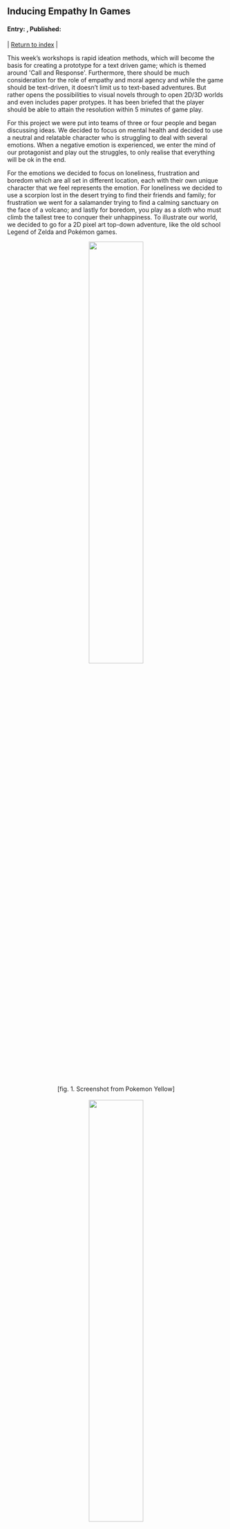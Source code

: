 ## Inducing Empathy In Games
#### Entry: <span id="index"></span>, Published: <span id="published"></span>

<span class="priv_entry" style="display: inline;"></span>
| 
[Return to index](../)
| 
<span class="next_entry" style="display: inline;"></span>

<!-- Points to write about.
- lack of leardership
- unorganised
- No GDD, lack of kamban board
- Lost sight of main goal.
  - narrative
  - protray emotion
- bringing it all together.
- WS - Not paying enought attenct to the Nural board.
  - and not doing the activatie assigned.
  - 

##
Title:  rapid ideation/prototype??
##

- This has made relise that i need to pay a bit more attachen
- Rapid Ideation and Prototypeing methods.

- Empathy....
  - Talk about the games in the paper and how we could of importerated aspect of them into our game.
  - and relate this to how we mabe missed the main gole pf the project.

-->
This week’s workshops is rapid ideation methods, which will become the basis for creating a prototype for a text driven game; which is themed around 'Call and Response'. Furthermore, there should be much consideration for the role of empathy and moral agency and while the game should be text-driven, it doesn’t limit us to text-based adventures. But rather opens the possibilities to visual novels through to open 2D/3D worlds and even includes paper protypes. It has been briefed that the player should be able to attain the resolution within 5 minutes of game play.  

For this project we were put into teams of three or four people and began discussing ideas. We decided to focus on mental health and decided to use a neutral and relatable character who is struggling to deal with several emotions. When a negative emotion is experienced, we enter the mind of our protagonist and play out the struggles, to only realise that everything will be ok in the end.

For the emotions we decided to focus on loneliness, frustration and boredom which are all set in different location, each with their own unique character that we feel represents the emotion. For loneliness we decided to use a scorpion lost in the desert trying to find their friends and family; for frustration we went for a salamander trying to find a calming sanctuary on the face of a volcano; and lastly for boredom, you play as a sloth who must climb the tallest tree to conquer their unhappiness. To illustrate our world, we decided to go for a 2D pixel art top-down adventure, like the old school Legend of Zelda and Pokémon games.

<p style="text-align: center;">
<img src="../resources/j3-pokemon.jpg" style="margin-left: auto; margin-right: auto; width: 50%" >
<br />
[fig. 1. Screenshot from Pokemon Yellow]
<br />
<br />
<img src="../resources/j3-zelda.png" style="margin-left: auto; margin-right: auto; width: 50%" >
<br />
[fig. 2. Screenshot from The Legend of Zelda]
</p>
<br />

[Image-Pokimon][Fig. 1] [Image-Zelder][Fig. 2]

However, somewhere along the lines we lost (or forgot) the emotional dialogue aspect and overlooked how we were going to induce empathy on the player. In a later workshop at university each team was given a piece of writing to read and we were given 'Designing Game to Foster Empathy' [[1](#c1)] witch was really fitting since it something that we lost during the design process of our project. The paper has an incredibly insightful literature review of different forms of empathy taken from many areas of research. Furthermore, it gives several suggestions and principles for incorporating empathy into games and rounds off the paper by giving some example 'games for good'. So, let’s take a dive into the paper and have a look at how we could of better incorporated empathy into our game. 

The literature review begins with explaining that empathy is an important area of research, which has been investigated in a wind rage of fields from conflict resolution and psychology to health care training and even pre-school education. However, in social science it can be described as two broad categories of empathy [[2](#c2)]. The first 'cognitive empathy' which refers to intentionally taking another person' point of view. While on the other hand, 'emotional empathy' can be divided into two subcategories, parallel and reactive. Parallel empathy is understanding vicarious experience of another emotional state. While reactive is described as an emotional response that is dissimilar to what the other person is experiencing [[2](#c2)]. 

The paper then follows up with a wealth of information regarding these two board areas of research, however, it is a bit beyond the scope of this article. Therefore, we'll now begin to look at some of the suggestions and principals suggested in Belman and Flanagan’s article. Moreover, the authors also make a point that these are an evolving set of principles rather than a comprehensive set of guidelines.

### Principle 1
 *Players are more likely to empathise when an intentional effort is made when the game begins. This can be approached explicitly or via a more subtle encouragement focusing on an empathetic posture. However, if empathetic induction is ineffective from the offset, most players will play "unempathetically".* [[1](#c1)]

This principle makes me think of the opening scene of 'Ori and The Blind forest' [fig. 3] which induces empathy right from the offset, that is then conveyed throughout the story. It begins by giving the backstory of the joys and struggles of how we got to where we are now which then takes a dark turn of mourning and loneliness which comes across quite explicitly. There approach induces empathy really well, that it even brings a tear to the eyes of many players.

<p style="text-align: center;">
<img src="../resources/J3-Ori.jpg" style="margin-left: auto; margin-right: auto; width: 50%" >
<br />
[fig. 3. Ori and the Blind Forest Logo and artwork]
</p>



With this in mind, I feel that we failed to convey the empathy onto the player. Rather than giving a backstory of 'how we got here', 'what are the struggles' and 'why we fell this way'; We just jumped straight in with 'hey, give me empathy because I’m lonely' without giving any dialogue or narrative to why we fell this way. We completely missed the point that the story was meant to be set during lockdown during the covid-19 pandemic and that’s why our main protagonist felt so lonely. If we had conveyed this message, it would of been relatable for many players and would of had a much greater chance of inducing empathy on the end-users.

### Principle 2
*Give players specific recommendations about how their actions can address the issues represented in the game* [[1](c1)]


Belman and Flanagan further build on this principle by giving an example about assisting peers at risk of suicide in non-player characters (NPCs). They continue by suggesting that it is important that the behaviours are modelled accurately which could be a discouraging task to undertake. However, within student projects they often fallback on iconic representations rather than realistic behaviours, for example, a thunderstorm hover over the head of a suicidal NPCs head, which can be a useful representation in video games. However, it should be decided on a case-by-case basis whether an iconic or true-to-life representation is appropriate given the projects goals.

In my opinion 'This War of Mine' [[3](#c3)][fig. 4][fig, 5] is an fantastic example of a true-to-life representation of depression. In the game you play as a group of civilians, trying to survive in a besieged city; lacking essential items such as food and medicine; in danger of being shot by snipers or raided during the night by armed bandits and given constant moral dilemmas. Each of these aspects contributes to the mental state of the characters, as they become sad they begin to move slower, slouch over as they walk and voice their concerns through short dialogue. As the characters become depressed, they become almost unplayable, they refuse to participate in any activity and often remain in their beds for the entire day. It up to the player to instruct the remaining civilians to comfort, encourage and nurture them back to health. All of this can cause the player to feel a great deal of empathy and when things are going horrible wrong it can even cause a state of helplessness.

<p style="text-align: center;">
<img src="../resources/j3-ThisWarOfMineLogo.jpg" style="margin-left: auto; margin-right: auto; width: 50%" >
<br />
[fig. 4. This War of Mine, Logo and Artwork]
<br />
<br />
<img src="../resources/j3-ThiswarOfMineShalter.jpg" style="margin-left: auto; margin-right: auto; width: 50%" >
<br />
[fig. 5. This War of Mine, Civilian shalter]
</p>
<br />

While the amount of detail in 'This War of Mine' is well outside of the scope of our project there are certainly aspects that could have been incorporated. For example, we used still frames of our protagonist and a short amount of dialogue relating to the upcoming emotional state, if the player fails the activity its game over, they are simply to unhappy to continue. However, we could have included visual representation of the emotions that the player could interact with. For instance, our protagonist, a dog, starts in a basket and is to Lonny to leave. We should have included a chew toy that the player could interact with, though if the lonely mission were incomplete, it would give a short empathetic piece of dialogue to why they don’t want to play with the chew toy. This would also signal that the player must complete the current task before being able to continue the game and would further fix the issue of the game abruptly ending. Which on reflection is a terrible design choose, since if the player had depressed them self, they could interpret it as there’s no hope if you fail, which is certainly not the case. Furthermore, in the mini games, to depict the current emotional state of the character we simpler used a cop-out of a happiness bar. However, we could have used different sprites to represent a happy, neutral and unhappy state. Lastly it wouldn’t have been to difficult to adjusted the move speed of the character depending on the emotional state further emphasising the struggle of depression and building greater empathy on the player.

### Principle 3

*A short burst of emotional empathy works well if desired outcomes to not require significant shifts in how players’ beliefs about themselves, the world, or themselves in relation to the world. But if these kinds of shifts are a design goal, the game should integrate both cognitive and emotional empathy* [[1](c1)]

Personally, I fell this is another thing that 'This War of Mine' does really well. Throughout the game several NPCs will arrive to your shelter and ask for help. Sometimes to go recuse someone while other times they could be asking for supplies to survive or seeking to join your shelter. They further play on this with their choose of character, for instance using children for some situations, which could bias the players decision depending on the circumstances. However, the players decision doesn’t overly affect the outcome of the game, it may change the mood of some characters depending on their belief system. Usually after such encounter, a short message will appear in the characters bio, sometimes they agree with the player while others will disagree. It often feels like the game is trying to challenge the player perception on the situation, when a character disagrees. This can sometimes leave the player feeling guilty for their original chooses.

We could have incorporated something similar, just without the level of depth in 'This War of Mine'. For instance, we could have implemented a collectable system. Let's say, in the forest scene you must collect hanging fruit, while climbing the tree. At some point during the ascend you meet an NPC who is also struggling and in desperate need food for their family. On encountering said NPC it could of started a short amount dialogue explaining their situation, which then give the player the option to either share some of the collected fruit or not. As the player is about to complete the minigame, they could meet another NPC with an opposing view to challenge the players perspective and maybe even leave the player feeling guilty for their decision. However, no matter of the player chooses the outcome of the minigame does not change.

### Principle 4

*Emphasize points of similarity between the player and people or groups with whom they are supposed to empathize, but beware of provoking defensive avoidance.* [[1](c1)]

In 'This War of Mine' the similarities will come from the fact that most players are just civilians, however if the player was a former or current military personnel it may provoke a defensive avoidance response. However, in our game we choose to use an animal, such as a common pet that people often relate to and we choose to keep it free from gender in an attempt to further appeal to player. However, this approach could also cause to some players to avoid the emotional response intended. 

#### Conclusion  
In this post we have briefly explored some of the contributing factors of empathy. Furthermore, we have evaluated different principals to better incorporate empathy into games. During my interpretation of these principals, I have given some examples of some game that I feel have achieved the desired outcome. What’s more I have then explored how these mechanics could of been incorporated into my own project.


<br />

### Cites
##### All citations are available in a single [bibtex file](../references.bib)

<p id="c1">
[1] J. Belman and M. Flanagan, “Designing games to foster empathy,”InternationalJournal of Cognitive Technology, vol. 15, no. 1, p. 11, 2010.
</p>

<p id="c1">
[2] W. G. Stephan, K. Finlayet al., “The role of empathy in improving intergrouprelations,”Journal of Social issues, vol. 55, no. 4, pp. 729–743, 1999.
</p>



### Other Resources
**Ori and the blind forest**: https://www.orithegame.com/  [Last Accessed: 05 october 2021]  
**This war of mine**: https://www.thiswarofmine.com/  [Last Accessed: 05 october 2021]  



<br />
<br />

**Please refer to the [Sources](../resources/Sources) file for content used from external sources along with usage and licence infomation**

<br />
<br />

<span class="priv_entry" style="display: inline;"></span>
| 
[Return to index](../)
| 
<span class="next_entry" style="display: inline;"></span>

<script>
// Store the entry id and published values in a JS script, to make life easier with updateing links.
entry_id  = 3
published = "05-10-21" 
week = 3

document.getElementById("index").innerHTML = entry_id
document.getElementById("published").innerHTML   = `${published} (Week: ${week})`


next_page = "journal_"+ (entry_id + 1)
priv_page = "journal_"+ (entry_id - 1)

next_links = document.getElementsByClassName("next_entry")
priv_links = document.getElementsByClassName("priv_entry")

// atempt to fetch the next page. 
// if we get an ok responce display the next links, 
// otherwise we have most likely reaced the end.
fetch('./'+next_page+'.html')
    .then (
        responce => {
        if ( responce.ok ) 
            for ( let i in next_links )
                next_links[i].innerHTML = '<a href="./'+next_page+'">Next ></a>'
        }
    )

// only display the priv page link if we have gone past the first page.
// theres no need to fetch the prv page, since we know the min id is 0
if (entry_id > 0)
    for ( let i in priv_links )
        priv_links[i].innerHTML = '<a href="./'+priv_page+'">< Priv</a>'


</script>